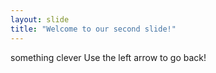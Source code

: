 ```yaml
---
layout: slide
title: "Welcome to our second slide!"
---
```

something clever
Use the left arrow to go back!
